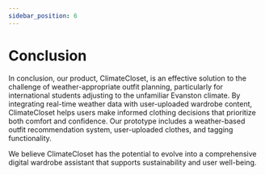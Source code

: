 ```yaml
---
sidebar_position: 6
---
```


# Conclusion

In conclusion, our product, ClimateCloset, is an effective solution to the challenge of weather-appropriate outfit planning, particularly for international students adjusting to the unfamiliar Evanston climate. By integrating real-time weather data with user-uploaded wardrobe content, ClimateCloset helps users make informed clothing decisions that prioritize both comfort and confidence. Our prototype includes a weather-based outfit recommendation system, user-uploaded clothes, and tagging functionality. <br />

We believe ClimateCloset has the potential to evolve into a comprehensive digital wardrobe assistant that supports sustainability and user well-being.

